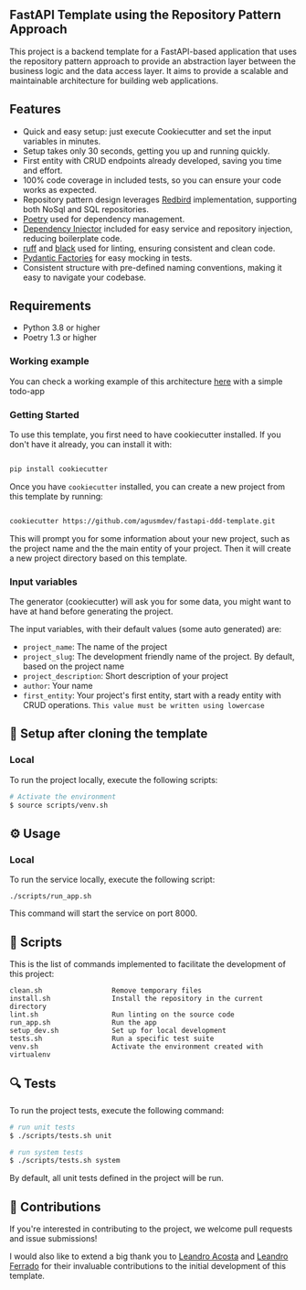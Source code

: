 ## FastAPI Template using the Repository Pattern Approach

This project is a backend template for a FastAPI-based application that uses the repository pattern approach to provide an abstraction layer between the business logic and the data access layer. It aims to provide a scalable and maintainable architecture for building web applications.


## Features

- Quick and easy setup: just execute Cookiecutter and set the input variables in minutes. 
- Setup takes only 30 seconds, getting you up and running quickly. 
- First entity with CRUD endpoints already developed, saving you time and effort. 
- 100% code coverage in included tests, so you can ensure your code works as expected. 
- Repository pattern design leverages [Redbird](https://github.com/Miksus/red-bird) implementation, supporting both NoSql and SQL  repositories.
- [Poetry](https://python-poetry.org/) used for dependency management.
- [Dependency Injector](https://python-dependency-injector.ets-labs.org/) included for easy service and repository injection,  reducing boilerplate code.
- [ruff](https://beta.ruff.rs/docs/) and [black](https://github.com/psf/black) used for linting, ensuring consistent and clean code. 
- [Pydantic Factories](https://github.com/starlite-api/pydantic-factories) for easy mocking in tests.
- Consistent structure with pre-defined naming conventions, making it easy to navigate your codebase. 

## Requirements

- Python 3.8 or higher
- Poetry 1.3 or higher

### Working example

You can check a working example of this architecture [here](https://github.com/agusmdev/todo-app) with a simple todo-app


### Getting Started

To use this template, you first need to have cookiecutter installed. If you don't have it already, you can install it with:

```bash

pip install cookiecutter

```

Once you have `cookiecutter` installed, you can create a new project from this template by running:

```bash

cookiecutter https://github.com/agusmdev/fastapi-ddd-template.git
```

This will prompt you for some information about your new project, such as the project name and the the main entity of your project. Then it will create a new project directory based on this template.


### Input variables

The generator (cookiecutter) will ask you for some data, you might want to have at hand before generating the project.

The input variables, with their default values (some auto generated) are:

* `project_name`: The name of the project
* `project_slug`: The development friendly name of the project. By default, based on the project name
* `project_description`: Short description of your project
* `author`: Your name
* `first_entity`: Your project's first entity, start with a ready entity with CRUD operations. `This value must be written using lowercase`


## 🍴 Setup after cloning the template

### Local 

To run the project locally, execute the following scripts:


```bash
# Activate the environment
$ source scripts/venv.sh
```

## ⚙️ Usage

### Local

To run the service locally, execute the following script:


```shell
./scripts/run_app.sh
```

This command will start the service on port 8000.


## 🔧 Scripts

This is the list of commands implemented to facilitate the development of this project:

```text
clean.sh                 Remove temporary files
install.sh               Install the repository in the current directory
lint.sh                  Run linting on the source code
run_app.sh               Run the app
setup_dev.sh             Set up for local development
tests.sh                 Run a specific test suite
venv.sh                  Activate the environment created with virtualenv
```

## 🔍 Tests

To run the project tests, execute the following command:

```bash
# run unit tests
$ ./scripts/tests.sh unit

# run system tests
$ ./scripts/tests.sh system
```

By default, all unit tests defined in the project will be run.


## 🤝 Contributions

If you're interested in contributing to the project, we welcome pull requests and issue submissions!

I would also like to extend a big thank you to [Leandro Acosta](https://github.com/LeandroMAcosta) and [Leandro Ferrado](https://github.com/leferrad) for their invaluable contributions to the initial development of this template.